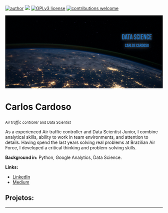 [![author](https://img.shields.io/badge/author-carlosfab-red.svg)](https://www.linkedin.com/in/carlos-cardoso-1b0a47181/) [![](https://img.shields.io/badge/python-3.7+-blue.svg)](https://www.python.org/downloads/release/python-365/) [![GPLv3 license](https://img.shields.io/badge/License-GPLv3-blue.svg)](http://perso.crans.org/besson/LICENSE.html) [![contributions welcome](https://img.shields.io/badge/contributions-welcome-brightgreen.svg?style=flat)](https://github.com/carlosfab/data_science/issues)

<p align="center">
  <img src="https://raw.githubusercontent.com/carloscardosont/data_science_portifolio/main/png.png" >
</p>

# Carlos Cardoso
<sub>*Air traffic controller* and Data Scientist</sub>

As a experienced Air traffic controller and Data Scientist Junior, I combine analytical skills, ability to work in team environments, and attention to details. Having spend the last years solving real problems at Brazilian Air Force, I developed a critical thinking and problem-solving skills.


**Background in:** Python, Google Analytics, Data Science.

**Links:**
* [LinkedIn](https://www.linkedin.com/in/carlos-cardoso-1b0a47181/)
* [Medium](https://medium.com/@carloscardosont)


## Projetos:


---
